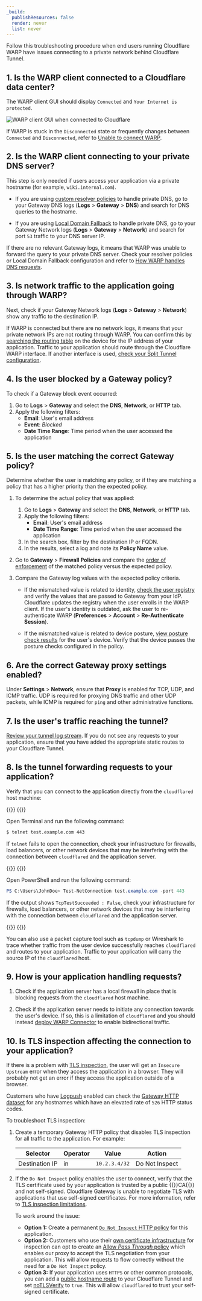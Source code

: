```yaml
---
_build:
  publishResources: false
  render: never
  list: never
---
```


Follow this troubleshooting procedure when end users running Cloudflare WARP have issues connecting to a private network behind Cloudflare Tunnel.

## 1. Is the WARP client connected to a Cloudflare data center?

The WARP client GUI should display `Connected` and `Your Internet is protected`.

<div class="medium-img">

![WARP client GUI when connected to Cloudflare](/images/cloudflare-one/connections/warp-connected.png)

</div>

If WARP is stuck in the `Disconnected` state or frequently changes between `Connected` and `Disconnected`, refer to [Unable to connect WARP](/cloudflare-one/connections/connect-devices/warp/troubleshooting/common-issues/#unable-to-connect-warp).

## 2. Is the WARP client connecting to your private DNS server?

This step is only needed if users access your application via a private hostname (for example, `wiki.internal.com`).

- If you are using [custom resolver policies](/cloudflare-one/policies/gateway/resolver-policies/) to handle private DNS, go to your Gateway DNS logs (**Logs** > **Gateway** > **DNS**) and search for DNS queries to the hostname.

- If you are using [Local Domain Fallback](/cloudflare-one/connections/connect-devices/warp/configure-warp/route-traffic/local-domains/) to handle private DNS, go to your Gateway Network logs (**Logs** > **Gateway** > **Network**) and search for port `53` traffic to your DNS server IP.

If there are no relevant Gateway logs, it means that WARP was unable to forward the query to your private DNS server. Check your resolver policies or Local Domain Fallback configuration and refer to [How WARP handles DNS requests](/cloudflare-one/connections/connect-devices/warp/configure-warp/route-traffic/#how-the-warp-client-handles-dns-requests).

## 3. Is network traffic to the application going through WARP?

Next, check if your Gateway Network logs (**Logs** > **Gateway** > **Network**) show any traffic to the destination IP.

If WARP is connected but there are no network logs, it means that your private network IPs are not routing through WARP. You can confirm this by [searching the routing table](/cloudflare-one/connections/connect-devices/warp/configure-warp/route-traffic/warp-architecture/#routing-table) on the device for the IP address of your application. Traffic to your application should route through the Cloudflare WARP interface. If another interface is used, [check your Split Tunnel configuration](/cloudflare-one/connections/connect-networks/private-net/cloudflared/#3-route-private-network-ips-through-warp).

## 4. Is the user blocked by a Gateway policy?

To check if a Gateway block event occurred:
1. Go to **Logs** > **Gateway** and select the **DNS**, **Network**, or **HTTP** tab.
2. Apply the following filters:
    - **Email**: User's email address
    - **Event**: _Blocked_
    - **Date Time Range**: Time period when the user accessed the application

## 5. Is the user matching the correct Gateway policy?

Determine whether the user is matching any policy, or if they are matching a policy that has a higher priority than the expected policy.

1. To determine the actual policy that was applied:
    1. Go to **Logs** > **Gateway** and select the **DNS**, **Network**, or **HTTP** tab.
    2. Apply the following filters:
        - **Email**: User's email address
        - **Date Time Range**: Time period when the user accessed the application
    3. In the search box, filter by the destination IP or FQDN.
    4. In the results, select a log and note its **Policy Name** value.
2. Go to **Gateway** > **Firewall Policies** and compare the [order of enforcement](/cloudflare-one/policies/gateway/order-of-enforcement/) of the matched policy versus the expected policy.
3. Compare the Gateway log values with the expected policy criteria.

    - If the mismatched value is related to identity, [check the user registry](/cloudflare-one/insights/logs/users/) and verify the values that are passed to Gateway from your IdP. Cloudflare updates the registry when the user enrolls in the WARP client. If the user's identity is outdated, ask the user to re-authenticate WARP (**Preferences** > **Account** > **Re-Authenticate Session**).

    - If the mismatched value is related to device posture, [view posture check results](/cloudflare-one/identity/devices/#2-verify-device-posture-checks) for the user's device. Verify that the device passes the posture checks configured in the policy.

## 6. Are the correct Gateway proxy settings enabled?

Under **Settings** > **Network**, ensure that **Proxy** is enabled for TCP, UDP, and ICMP traffic. UDP is required for proxying DNS traffic and other UDP packets, while ICMP is required for `ping` and other administrative functions.

## 7. Is the user's traffic reaching the tunnel?

[Review your tunnel log stream](/cloudflare-one/connections/connect-networks/monitor-tunnels/logs/#view-logs-on-your-local-machine). If you do not see any requests to your application, ensure that you have added the appropriate static routes to your Cloudflare Tunnel.

## 8. Is the tunnel forwarding requests to your application?

Verify that you can connect to the application directly from the `cloudflared` host machine:

{{<tabs labels="macOS and Linux | Windows">}}
{{<tab label="macos and linux" no-code="true">}}

Open Terminal and run the following command:

```sh
$ telnet test.example.com 443
```

If `telnet` fails to open the connection, check your infrastructure for firewalls, load balancers, or other network devices that may be interfering with the connection between `cloudflared` and the application server.

{{</tab>}}
{{<tab label="windows" no-code="true">}}

Open PowerShell and run the following command:

```powershell
PS C:\Users\JohnDoe> Test-NetConnection test.example.com -port 443
```

If the output shows `TcpTestSucceeded : False`, check your infrastructure for firewalls, load balancers, or other network devices that may be interfering with the connection between `cloudflared` and the application server.

{{</tab>}}
{{</tabs>}}

You can also use a packet capture tool such as `tcpdump` or Wireshark to trace whether traffic from the user device successfully reaches `cloudflared` and routes to your application. Traffic to your application will carry the source IP of the `cloudflared` host.

## 9. How is your application handling requests?

1. Check if the application server has a local firewall in place that is blocking requests from the `cloudflared` host machine.

2. Check if the application server needs to initiate any connection towards the user's device. If so, this is a limitation of `cloudflared` and you should instead [deploy WARP Connector](/cloudflare-one/connections/connect-networks/private-net/warp-connector/) to enable bidirectional traffic.

## 10. Is TLS inspection affecting the connection to your application?

If there is a problem with [TLS inspection](/cloudflare-one/policies/gateway/http-policies/tls-decryption/), the user will get an `Insecure Upstream` error when they access the application in a browser. They will probably not get an error if they access the application outside of a browser.

Customers who have [Logpush](/cloudflare-one/insights/logs/logpush/) enabled can check the [Gateway HTTP dataset](/logs/reference/log-fields/account/gateway_http/) for any hostnames which have an elevated rate of `526` HTTP status codes.

To troubleshoot TLS inspection:

1. Create a temporary Gateway HTTP policy that disables TLS inspection for all traffic to the application. For example:

    | Selector       | Operator | Value         | Action         |
    | -------------- | -------- | ------------- | -------------- |
    | Destination IP | in       | `10.2.3.4/32` | Do Not Inspect |

2. If the `Do Not Inspect` policy enables the user to connect, verify that the TLS certificate used by your application is trusted by a public {{<glossary-tooltip term_id="Certificate Authority (CA)">}}CA{{</glossary-tooltip>}} and not self-signed. Cloudflare Gateway is unable to negotiate TLS with applications that use self-signed certificates. For more information, refer to [TLS inspection limitations](/cloudflare-one/policies/gateway/http-policies/tls-decryption/#limitations).

    To work around the issue:

    - **Option 1:** Create a permanent [`Do Not Inspect` HTTP policy](/cloudflare-one/policies/gateway/http-policies/#do-not-inspect) for this application.
    - **Option 2:** Customers who use their [own certificate infrastructure](/cloudflare-one/connections/connect-devices/warp/user-side-certificates/custom-certificate/) for inspection can opt to create an [Allow _Pass Through_ policy](/cloudflare-one/policies/gateway/http-policies/#untrusted-certificates) which enables our proxy to accept the TLS negotiation from your application. This will allow requests to flow correctly without the need for a `Do Not Inspect` policy.
    - **Option 3:** If your application uses `HTTPS` or other common protocols, you can add a [public hostname route](/cloudflare-one/connections/connect-networks/routing-to-tunnel/) to your Cloudflare Tunnel and set [noTLSVerify](/cloudflare-one/connections/connect-networks/configure-tunnels/origin-configuration/#notlsverify) to `true`. This will allow `cloudflared` to trust your self-signed certificate.
